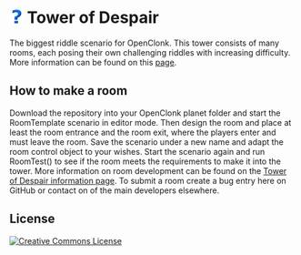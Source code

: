 <img alt="Icon" height="24" src="https://github.com/MDT-Maikel/OCTower/blob/master/Icon.png?raw=true"/> Tower of Despair
===========

The biggest riddle scenario for OpenClonk. This tower consists of many rooms, each posing their own challenging riddles with increasing difficulty. More information can be found on this [page](http://wiki.openclonk.org/w/Tower_of_Despair).


How to make a room
------------------

Download the repository into your OpenClonk planet folder and start the RoomTemplate scenario in editor mode. Then design the room and place at least the room entrance and the room exit, where the players enter and must leave the room. Save the scenario under a new name and adapt the room control object to your wishes. Start the scenario again and run RoomTest() to see if the room meets the requirements to make it into the tower. More information on room development can be found on the [Tower of Despair information page](http://wiki.openclonk.org/w/Tower_of_Despair#Creating_a_Room). To submit a room create a bug entry here on GitHub or contact on of the main developers elsewhere.


License
-------
<a rel="license" href="http://creativecommons.org/licenses/by-sa/4.0/"><img alt="Creative Commons License" style="border-width:0" src="http://i.creativecommons.org/l/by-sa/4.0/88x31.png" /></a>

